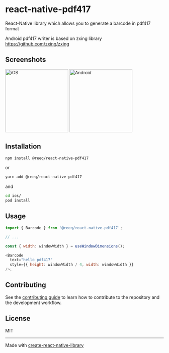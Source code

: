 # react-native-pdf417

React-Native library which allows you to generate a barcode in pdf417 format

Android pdf417 writer is based on zxing library https://github.com/zxing/zxing

## Screenshots

<div>
  <img src="https://user-images.githubusercontent.com/26365596/185647050-5623f0a1-00ca-4c64-a279-866ca21cfad2.png" alt="iOS" width="200"/>
  <img src="https://user-images.githubusercontent.com/26365596/185647152-31297ea9-7014-49f0-a2af-1a0c61feba08.png" alt="Android" width="200"/>
</div>

## Installation

```sh
npm install @reeq/react-native-pdf417
```

or

```sh
yarn add @reeq/react-native-pdf417
```

and

```sh
cd ios/
pod install
```

## Usage

```js
import { Barcode } from '@reeq/react-native-pdf417';

// ...

const { width: windowWidth } = useWindowDimensions();

<Barcode
  text="hello pdf417"
  style={{ height: windowWidth / 4, width: windowWidth }}
/>;
```

## Contributing

See the [contributing guide](CONTRIBUTING.md) to learn how to contribute to the repository and the development workflow.

## License

MIT

---

Made with [create-react-native-library](https://github.com/callstack/react-native-builder-bob)
